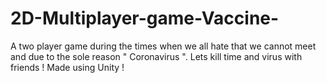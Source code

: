 # 2D-Multiplayer-game-Vaccine-
A two player game during the times when we all hate that we cannot meet and due to the sole reason " Coronavirus ". Lets kill time and virus with friends ! Made using Unity !
